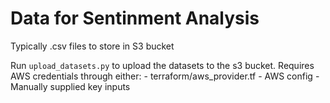 # Data for Sentinment Analysis
Typically .csv files to store in S3 bucket


Run `upload_datasets.py` to upload the datasets to the s3 bucket.
Requires AWS credentials through either:
    - terraform/aws_provider.tf
    - AWS config
    - Manually supplied key inputs